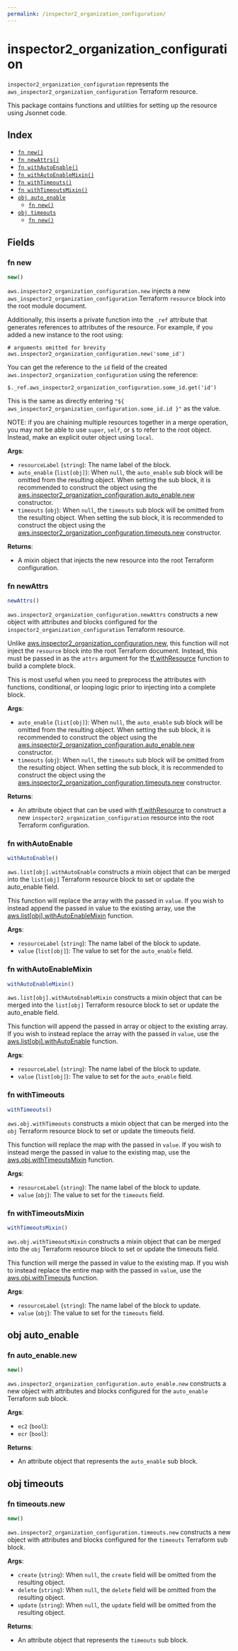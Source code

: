 ```yaml
---
permalink: /inspector2_organization_configuration/
---
```


# inspector2_organization_configuration

`inspector2_organization_configuration` represents the `aws_inspector2_organization_configuration` Terraform resource.



This package contains functions and utilities for setting up the resource using Jsonnet code.


## Index

* [`fn new()`](#fn-new)
* [`fn newAttrs()`](#fn-newattrs)
* [`fn withAutoEnable()`](#fn-withautoenable)
* [`fn withAutoEnableMixin()`](#fn-withautoenablemixin)
* [`fn withTimeouts()`](#fn-withtimeouts)
* [`fn withTimeoutsMixin()`](#fn-withtimeoutsmixin)
* [`obj auto_enable`](#obj-auto_enable)
  * [`fn new()`](#fn-auto_enablenew)
* [`obj timeouts`](#obj-timeouts)
  * [`fn new()`](#fn-timeoutsnew)

## Fields

### fn new

```ts
new()
```


`aws.inspector2_organization_configuration.new` injects a new `aws_inspector2_organization_configuration` Terraform `resource`
block into the root module document.

Additionally, this inserts a private function into the `_ref` attribute that generates references to attributes of the
resource. For example, if you added a new instance to the root using:

    # arguments omitted for brevity
    aws.inspector2_organization_configuration.new('some_id')

You can get the reference to the `id` field of the created `aws.inspector2_organization_configuration` using the reference:

    $._ref.aws_inspector2_organization_configuration.some_id.get('id')

This is the same as directly entering `"${ aws_inspector2_organization_configuration.some_id.id }"` as the value.

NOTE: if you are chaining multiple resources together in a merge operation, you may not be able to use `super`, `self`,
or `$` to refer to the root object. Instead, make an explicit outer object using `local`.

**Args**:
  - `resourceLabel` (`string`): The name label of the block.
  - `auto_enable` (`list[obj]`):  When `null`, the `auto_enable` sub block will be omitted from the resulting object. When setting the sub block, it is recommended to construct the object using the [aws.inspector2_organization_configuration.auto_enable.new](#fn-auto_enablenew) constructor.
  - `timeouts` (`obj`):  When `null`, the `timeouts` sub block will be omitted from the resulting object. When setting the sub block, it is recommended to construct the object using the [aws.inspector2_organization_configuration.timeouts.new](#fn-timeoutsnew) constructor.

**Returns**:
- A mixin object that injects the new resource into the root Terraform configuration.


### fn newAttrs

```ts
newAttrs()
```


`aws.inspector2_organization_configuration.newAttrs` constructs a new object with attributes and blocks configured for the `inspector2_organization_configuration`
Terraform resource.

Unlike [aws.inspector2_organization_configuration.new](#fn-new), this function will not inject the `resource`
block into the root Terraform document. Instead, this must be passed in as the `attrs` argument for the
[tf.withResource](https://github.com/tf-libsonnet/core/tree/main/docs#fn-withresource) function to build a complete block.

This is most useful when you need to preprocess the attributes with functions, conditional, or looping logic prior to
injecting into a complete block.

**Args**:
  - `auto_enable` (`list[obj]`):  When `null`, the `auto_enable` sub block will be omitted from the resulting object. When setting the sub block, it is recommended to construct the object using the [aws.inspector2_organization_configuration.auto_enable.new](#fn-auto_enablenew) constructor.
  - `timeouts` (`obj`):  When `null`, the `timeouts` sub block will be omitted from the resulting object. When setting the sub block, it is recommended to construct the object using the [aws.inspector2_organization_configuration.timeouts.new](#fn-timeoutsnew) constructor.

**Returns**:
  - An attribute object that can be used with [tf.withResource](https://github.com/tf-libsonnet/core/tree/main/docs#fn-withresource) to construct a new `inspector2_organization_configuration` resource into the root Terraform configuration.


### fn withAutoEnable

```ts
withAutoEnable()
```

`aws.list[obj].withAutoEnable` constructs a mixin object that can be merged into the `list[obj]`
Terraform resource block to set or update the auto_enable field.

This function will replace the array with the passed in `value`. If you wish to instead append the
passed in value to the existing array, use the [aws.list[obj].withAutoEnableMixin](TODO) function.


**Args**:
  - `resourceLabel` (`string`): The name label of the block to update.
  - `value` (`list[obj]`): The value to set for the `auto_enable` field.


### fn withAutoEnableMixin

```ts
withAutoEnableMixin()
```

`aws.list[obj].withAutoEnableMixin` constructs a mixin object that can be merged into the `list[obj]`
Terraform resource block to set or update the auto_enable field.

This function will append the passed in array or object to the existing array. If you wish
to instead replace the array with the passed in `value`, use the [aws.list[obj].withAutoEnable](TODO)
function.


**Args**:
  - `resourceLabel` (`string`): The name label of the block to update.
  - `value` (`list[obj]`): The value to set for the `auto_enable` field.


### fn withTimeouts

```ts
withTimeouts()
```

`aws.obj.withTimeouts` constructs a mixin object that can be merged into the `obj`
Terraform resource block to set or update the timeouts field.

This function will replace the map with the passed in `value`. If you wish to instead merge the
passed in value to the existing map, use the [aws.obj.withTimeoutsMixin](TODO) function.

**Args**:
  - `resourceLabel` (`string`): The name label of the block to update.
  - `value` (`obj`): The value to set for the `timeouts` field.


### fn withTimeoutsMixin

```ts
withTimeoutsMixin()
```

`aws.obj.withTimeoutsMixin` constructs a mixin object that can be merged into the `obj`
Terraform resource block to set or update the timeouts field.

This function will merge the passed in value to the existing map. If you wish
to instead replace the entire map with the passed in `value`, use the [aws.obj.withTimeouts](TODO)
function.


**Args**:
  - `resourceLabel` (`string`): The name label of the block to update.
  - `value` (`obj`): The value to set for the `timeouts` field.


## obj auto_enable



### fn auto_enable.new

```ts
new()
```


`aws.inspector2_organization_configuration.auto_enable.new` constructs a new object with attributes and blocks configured for the `auto_enable`
Terraform sub block.



**Args**:
  - `ec2` (`bool`): 
  - `ecr` (`bool`): 

**Returns**:
  - An attribute object that represents the `auto_enable` sub block.


## obj timeouts



### fn timeouts.new

```ts
new()
```


`aws.inspector2_organization_configuration.timeouts.new` constructs a new object with attributes and blocks configured for the `timeouts`
Terraform sub block.



**Args**:
  - `create` (`string`):  When `null`, the `create` field will be omitted from the resulting object.
  - `delete` (`string`):  When `null`, the `delete` field will be omitted from the resulting object.
  - `update` (`string`):  When `null`, the `update` field will be omitted from the resulting object.

**Returns**:
  - An attribute object that represents the `timeouts` sub block.
